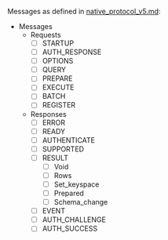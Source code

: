 Messages as defined in [native_protocol_v5.md](https://github.com/apache/cassandra/blob/cassandra-5.0-beta1/doc/native_protocol_v5.spec):

- Messages
  - Requests
    - [ ] STARTUP
    - [ ] AUTH_RESPONSE
    - [ ] OPTIONS
    - [ ] QUERY
    - [ ] PREPARE
    - [ ] EXECUTE
    - [ ] BATCH
    - [ ] REGISTER
  - Responses
    - [ ] ERROR
    - [ ] READY
    - [ ] AUTHENTICATE
    - [ ] SUPPORTED
    - [ ] RESULT
      - [ ] Void
      - [ ] Rows
      - [ ] Set_keyspace
      - [ ] Prepared
      - [ ] Schema_change
    - [ ] EVENT
    - [ ] AUTH_CHALLENGE
    - [ ] AUTH_SUCCESS
